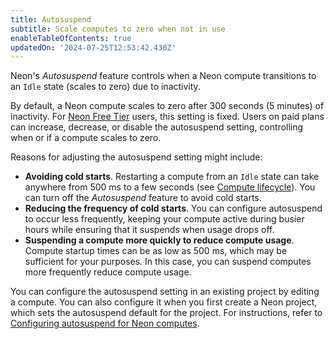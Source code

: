 ```yaml
---
title: Autosuspend
subtitle: Scale computes to zero when not in use
enableTableOfContents: true
updatedOn: '2024-07-25T12:53:42.430Z'
---
```


Neon's _Autosuspend_ feature controls when a Neon compute transitions to an `Idle` state (scales to zero) due to inactivity.

By default, a Neon compute scales to zero after 300 seconds (5 minutes) of inactivity. For [Neon Free Tier](/docs/introduction/plans#free-tier) users, this setting is fixed. Users on paid plans can increase, decrease, or disable the autosuspend setting, controlling when or if a compute scales to zero.

Reasons for adjusting the autosuspend setting might include:

- **Avoiding cold starts**. Restarting a compute from an `Idle` state can take anywhere from 500 ms to a few seconds (see [Compute lifecycle](/docs/introduction/compute-lifecycle)). You can turn off the _Autosuspend_ feature to avoid cold starts.
- **Reducing the frequency of cold starts**. You can configure autosuspend to occur less frequently, keeping your compute active during busier hours while ensuring that it suspends when usage drops off.
- **Suspending a compute more quickly to reduce compute usage**. Compute startup times can be as low as 500 ms, which may be sufficient for your purposes. In this case, you can suspend computes more frequently reduce compute usage.

You can configure the autosuspend setting in an existing project by editing a compute. You can also configure it when you first create a Neon project, which sets the autosuspend default for the project. For instructions, refer to [Configuring autosuspend for Neon computes](/docs/guides/auto-suspend-guide).
